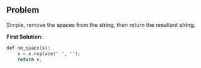 ## Problem

Simple, remove the spaces from the string, then return the resultant string.


**First Solution:**
```python
def no_space(x):
    x = x.replace(" ", "");
    return x;
```
